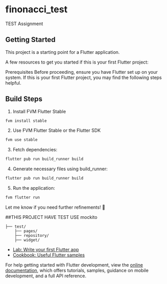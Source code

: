 # finonacci_test

TEST Assignment

## Getting Started

This project is a starting point for a Flutter application.

A few resources to get you started if this is your first Flutter project:


Prerequisites
Before proceeding, ensure you have Flutter set up on your system. If this is your first Flutter project, you may find the following steps helpful.

## Build Steps
1. Install FVM Flutter Stable

```bash
fvm install stable
```
2. Use FVM Flutter Stable or the Flutter SDK

```bash
fvm use stable
```
3. Fetch dependencies:

```bash
flutter pub run build_runner build
```

4. Generate necessary files using build_runner:

```bash
flutter pub run build_runner build
```
5. Run the application:

```bash
fvm flutter run
```

Let me know if you need further refinements! 🚀

##THIS PROJECT HAVE TEST USE mockito

    ├── test/
        ├── pages/
        ├── repository/
        ├── widget/


- [Lab: Write your first Flutter app](https://docs.flutter.dev/get-started/codelab)
- [Cookbook: Useful Flutter samples](https://docs.flutter.dev/cookbook)

For help getting started with Flutter development, view the
[online documentation](https://docs.flutter.dev/), which offers tutorials,
samples, guidance on mobile development, and a full API reference.

